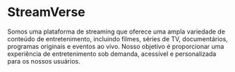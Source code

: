 
# StreamVerse

Somos uma plataforma de streaming que oferece uma ampla variedade de conteúdo de entretenimento, incluindo filmes, séries de TV, documentários, programas originais e eventos ao vivo. Nosso objetivo é proporcionar uma experiência de entretenimento sob demanda, acessível e personalizada para os nossos usuários.

